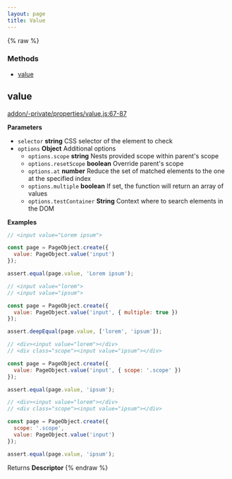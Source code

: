 ```yaml
---
layout: page
title: Value
---
```


{% raw %}
### Methods

- [value](#value)

## value

[addon/-private/properties/value.js:67-87](undefined/blob/fffa214390f41841c5e104729fb459d2cb25b5e9/addon/-private/properties/value.js#L67-L87 "Source code on GitHub")

**Parameters**

-   `selector` **string** CSS selector of the element to check
-   `options` **Object** Additional options
    -   `options.scope` **string** Nests provided scope within parent's scope
    -   `options.resetScope` **boolean** Override parent's scope
    -   `options.at` **number** Reduce the set of matched elements to the one at the specified index
    -   `options.multiple` **boolean** If set, the function will return an array of values
    -   `options.testContainer` **String** Context where to search elements in the DOM

**Examples**

```javascript
// <input value="Lorem ipsum">

const page = PageObject.create({
  value: PageObject.value('input')
});

assert.equal(page.value, 'Lorem ipsum');
```

```javascript
// <input value="lorem">
// <input value="ipsum">

const page = PageObject.create({
  value: PageObject.value('input', { multiple: true })
});

assert.deepEqual(page.value, ['lorem', 'ipsum']);
```

```javascript
// <div><input value="lorem"></div>
// <div class="scope"><input value="ipsum"></div>

const page = PageObject.create({
  value: PageObject.value('input', { scope: '.scope' })
});

assert.equal(page.value, 'ipsum');
```

```javascript
// <div><input value="lorem"></div>
// <div class="scope"><input value="ipsum"></div>

const page = PageObject.create({
  scope: '.scope',
  value: PageObject.value('input')
});

assert.equal(page.value, 'ipsum');
```

Returns **Descriptor** 
{% endraw %}
